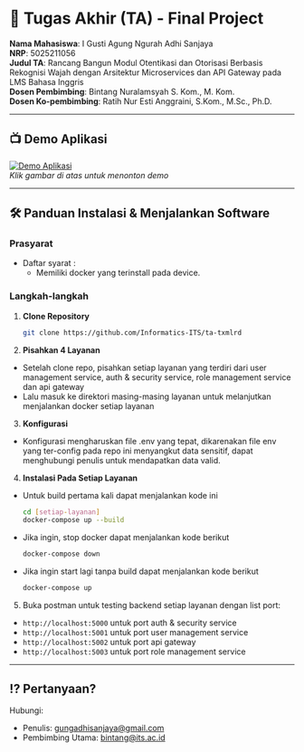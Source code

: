 # 🏁 Tugas Akhir (TA) - Final Project

**Nama Mahasiswa**: I Gusti Agung Ngurah Adhi Sanjaya  
**NRP**: 5025211056  
**Judul TA**: Rancang Bangun Modul Otentikasi dan Otorisasi Berbasis Rekognisi Wajah dengan Arsitektur Microservices dan API Gateway pada LMS Bahasa Inggris  
**Dosen Pembimbing**: Bintang Nuralamsyah S. Kom., M. Kom.  
**Dosen Ko-pembimbing**: Ratih Nur Esti Anggraini, S.Kom., M.Sc., Ph.D.  

---

## 📺 Demo Aplikasi  
[![Demo Aplikasi](https://sevima.com/wp-content/uploads/2021/06/lms-untuk-perguruan-tinggi.png)](https://www.youtube.com/watch?v=dRW56fCHYsA)  
*Klik gambar di atas untuk menonton demo*

---


## 🛠 Panduan Instalasi & Menjalankan Software  

### Prasyarat  
- Daftar syarat :
  - Memiliki docker yang terinstall pada device.


### Langkah-langkah  
1. **Clone Repository**  
   ```bash
   git clone https://github.com/Informatics-ITS/ta-txmlrd
   ```
2. **Pisahkan 4 Layanan**
- Setelah clone repo, pisahkan setiap layanan yang terdiri dari user management service, auth & security service, role management service dan api gateway
- Lalu masuk ke direktori masing-masing layanan untuk melanjutkan menjalankan docker setiap layanan

3. **Konfigurasi**
- Konfigurasi mengharuskan file .env yang tepat, dikarenakan file env yang ter-config pada repo ini menyangkut data sensitif, dapat menghubungi penulis untuk mendapatkan data valid.

4. **Instalasi Pada Setiap Layanan**
- Untuk build pertama kali dapat menjalankan kode ini
   ```bash
   cd [setiap-layanan]
   docker-compose up --build
   ```
- Jika ingin, stop docker dapat menjalankan kode berikut
   ```bash
   docker-compose down
   ```
- Jika ingin start lagi tanpa build dapat menjalankan kode berikut
   ```bash
   docker-compose up
   ```

5. Buka postman untuk testing backend setiap layanan dengan list port:
- `http://localhost:5000` untuk port auth & security service
- `http://localhost:5001` untuk port user management service
- `http://localhost:5002` untuk port api gateway
- `http://localhost:5003` untuk port role management service

---

## ⁉️ Pertanyaan?

Hubungi:
- Penulis: gungadhisanjaya@gmail.com
- Pembimbing Utama: bintang@its.ac.id
